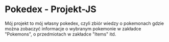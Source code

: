 # Pokedex - Projekt-JS

Mój projekt to mój własny pokedex, czyli zbiór wiedzy o pokemonach gdzie można zobaczyć informacje o wybranym pokemonie w zakładce "Pokemons", o przedmiotach w zakładce "Items" itd. 

